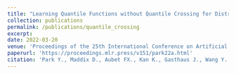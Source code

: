 ```yaml
---
title: "Learning Quantile Functions without Quantile Crossing for Distribution-free Time Series Forecasting"
collection: publications
permalink: /publications/quantile_crossing
excerpt:
date: 2022-03-20
venue: 'Proceedings of the 25th International Conference on Artificial Intelligence and Statistics (AISTATS)'
paperurl: 'https://proceedings.mlr.press/v151/park22a.html'
citation: 'Park Y., Maddix D., Aubet FX., Kan K., Gasthaus J., Wang Y. (2022). &quot;Learning Quantile Functions without Quantile Crossing for Distribution-free Time Series Forecasting.&quot; <i>Proceedings of the 25th International Conference on Artificial Intelligence and Statistics (AISTATS), PMLR.</i> 151:8127-8150.'
---
```

